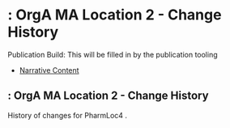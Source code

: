 # : OrgA MA Location 2 - Change History

Publication Build: This will be filled in by the publication tooling

* [Narrative Content](Location-PharmLoc4.html)

## : OrgA MA Location 2 - Change History

History of changes for PharmLoc4 .